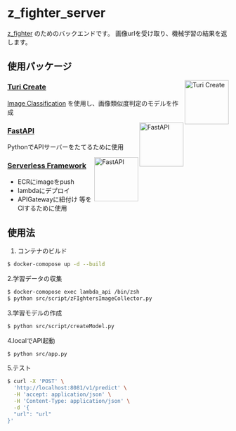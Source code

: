 # z_fighter_server


[z_fighter](https://github.com/iisyos/z_fighter) のためのバックエンドです。
画像urlを受け取り、機械学習の結果を返します。


## 使用パッケージ
<img align="right" src="https://docs-assets.developer.apple.com/turicreate/turi-dog.svg" alt="Turi Create" width="100">

### [Turi Create](https://apple.github.io/turicreate/docs/userguide/)
[Image Classification](https://apple.github.io/turicreate/docs/userguide/image_classifier/) を使用し、画像類似度判定のモデルを作成

<img align="right" src="https://rightcode.co.jp/wp-content/uploads/2019/11/FastAPI.png" alt="FastAPI" width="100">

### [FastAPI](https://fastapi.tiangolo.com/ja/)
PythonでAPIサーバーをたてるために使用

<img align="right" src="https://user-images.githubusercontent.com/67086449/196201756-ef81a353-0cc3-4733-a7f4-00b1681c89d1.png" alt="FastAPI" width="100">

### [Serverless Framework](https://www.serverless.com/)
- ECRにimageをpush
- lambdaにデプロイ
- APIGatewayに紐付け
等をCIするために使用

## 使用法

1. コンテナのビルド
```zsh
$ docker-comopose up -d --build
```

2.学習データの収集

```zsh
$ docker-comopose exec lambda_api /bin/zsh
$ python src/script/zFIghtersImageCollector.py
```

3.学習モデルの作成

```zsh
$ python src/script/createModel.py
```

4.localでAPI起動
```zsh
$ python src/app.py
```

5.テスト

```zsh
$ curl -X 'POST' \
  'http://localhost:8081/v1/predict' \
  -H 'accept: application/json' \
  -H 'Content-Type: application/json' \
  -d '{
  "url": "url"
}'
```

